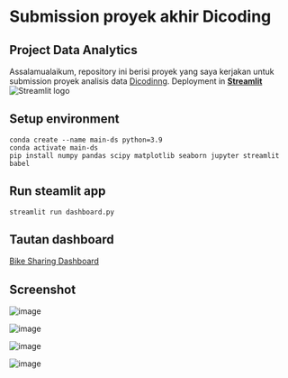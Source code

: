 # Submission proyek akhir Dicoding

## Project Data Analytics

Assalamualaikum, repository ini berisi proyek yang saya kerjakan untuk submission proyek analisis data [Dicodinng](https://www.dicoding.com/). Deployment in [**Streamlit**](https://streamlit.io/) <img src="https://user-images.githubusercontent.com/7164864/217935870-c0bc60a3-6fc0-4047-b011-7b4c59488c91.png" alt="Streamlit logo"></img>

## Setup environment
```
conda create --name main-ds python=3.9
conda activate main-ds
pip install numpy pandas scipy matplotlib seaborn jupyter streamlit babel
```

## Run steamlit app
```
streamlit run dashboard.py
```

## Tautan dashboard
[Bike Sharing Dashboard](https://data-science-dicoding.streamlit.app/)

## Screenshot
![image](https://github.com/user-attachments/assets/50e0a165-9482-46ca-94be-a07e34c28d85)

![image](https://github.com/user-attachments/assets/bc3c3edf-7dc5-4979-9f68-2d20a8cd8218)

![image](https://github.com/user-attachments/assets/d4b226cd-4fc2-4654-aac4-74a88f58be90)

![image](https://github.com/user-attachments/assets/d5e42853-3202-4715-a8d7-9ac9379e8ce5)


